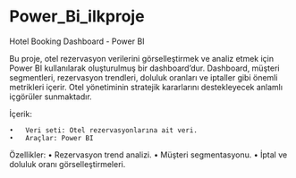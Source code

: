 # Power_Bi_ilkproje

Hotel Booking Dashboard - Power BI

Bu proje, otel rezervasyon verilerini görselleştirmek ve analiz etmek için Power BI kullanılarak oluşturulmuş bir dashboard’dur. Dashboard, müşteri segmentleri, rezervasyon trendleri, doluluk oranları ve iptaller gibi önemli metrikleri içerir. Otel yönetiminin stratejik kararlarını destekleyecek anlamlı içgörüler sunmaktadır.

İçerik:

	•	Veri seti: Otel rezervasyonlarına ait veri.
	•	Araçlar: Power BI

 
 Özellikler:
	•	Rezervasyon trend analizi.
	•	Müşteri segmentasyonu.
	•	İptal ve doluluk oranı görselleştirmeleri.
